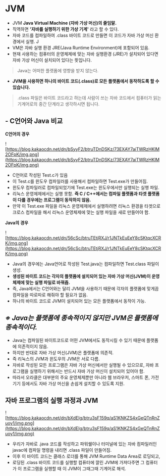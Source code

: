 # JVM

- JVM **Java Virtual Machine (자바 가상 머신)의 줄임말.**
- 직역하면 **'자바를 실행하기 위한 가상 기계'** 라고 할 수 있다.
- 자바 코드를 컴파일하여 .class 바이트 코드로 만들면 이 코드가 자바 가상 머신 환경에서 실행. J
- VM은 자바 실행 환경 JRE(Java Runtime Environment)에 포함되어 있음.
- 현재 사용하는 컴퓨터의 운영체제에 맞는 자바 실행환경 (JRE)가 설치되어 있다면 자바 가상 머신이 설치되어 있다는 뜻입니다.

> Java는 어떠한 플랫폼에 영향을 받지 않는다.
> 
- **JVM을 사용하면 하나의 바이트 코드(.class)로 모든 플랫폼에서 동작하도록 할 수 있습니다.**

> .class 파일은 바이트 코드라고 하는데 사람이 쓰는 자바 코드에서 컴퓨터가 읽는 기계어로의 중간 단계라고 생각하시면 됩니다.
> 

## - C언어와 Java 비교

**C언어의 경우**

![https://blog.kakaocdn.net/dn/bSyyF2/btruTDnDSKz/73EXAY7aiTWRzHKlM2OFpK/img.png](https://blog.kakaocdn.net/dn/bSyyF2/btruTDnDSKz/73EXAY7aiTWRzHKlM2OFpK/img.png)

- C언어로 작성된 Test.c가 있음
- 이 Test.c를 윈도우 컴파일러를 사용해서 컴파일하면 Test.exe가 만들어짐.
- 윈도우 컴파일러로 컴파일되었기에 Test.exe는 윈도우에서만 실행되는 실행 파일.
- 리눅스 운영체제에서는 실행 못함. **즉 C / C++에서는 컴파일 플랫폼과 타겟 플랫폼이 다를 경우에는 프로그램이 동작하지 않음.**
- 만약 이 Test.exe 파일을 리눅스 운영체제에서 실행하려면 리눅스 환경을 타겟으로 크로스 컴파일을 해서 리눅스 운영체제에 맞는 실행 파일을 새로 만들어야 함.

**Java의 경우**

![https://blog.kakaocdn.net/dn/56cSc/btruTEtjRXJ/r1JNTkEuEeY8cSKtqcXCRK/img.png](https://blog.kakaocdn.net/dn/56cSc/btruTEtjRXJ/r1JNTkEuEeY8cSKtqcXCRK/img.png)

- Java의 경우에는 Java언어로 작성된 Test.java는 컴파일하면 Test.class 파일이 생성.
- **생성된 바이트 코드는 각자의 플랫폼에 설치되어 있는 자바 가상 머신(JVM)이 운영체제에 맞는 실행 파일로 바꿔줌.**
- 즉, Java에서는 C언어와는 달리 JVM을 사용하기 때문에 각자의 플랫폼에 맞게끔 컴파일을 따로따로 해줘야 할 필요가 없음.
- 하나의 바이트 코드로 JVM이 설치되어 있는 모든 플랫폼에서 동작이 가능.

## ***※ Java는 플랫폼에 종속적이지 않지만 JVM은 플랫폼에 종속적이다.***

- Java는 컴파일된 바이트코드로 어떤 JVM에서도 동작시킬 수 있기 때문에 플랫폼에 의존적이지 않음.
- 하지만 반대로 자바 가상 머신(JVM)은 플랫폼에 의존적.
- 즉 리눅스의 JVM과 윈도우의 JVM은 서로 다름.
- 자바로 작성된 모든 프로그램은 자바 가상 머신에서만 실행될 수 있으므로, 자바 프로그램을 실행하기 위해서는 반드시 자바 가상 머신이 설치되어 있어야 함.
- 따라서 오라클은 대부분의 주요 운영체제뿐만 아니라 웹 브라우저, 스마트 폰, 가전기기 등에서도 자바 가상 머신을 손쉽게 설치할 수 있도록 지원.

## **자바 프로그램의 실행 과정과 JVM**

![https://blog.kakaocdn.net/dn/bXdEIg/btru3sF159q/aS1KNKZS4xGeQTnRnZuoy1/img.png](https://blog.kakaocdn.net/dn/bXdEIg/btru3sF159q/aS1KNKZS4xGeQTnRnZuoy1/img.png)

- 우리가 자바로 .java 코드를 작성하고 파워쉘이나 터미널에 있는 자바 컴파일러인 javac에 컴파일 명령을 내리면 .class 파일이 만들어짐.
- 이후 이 바이트 코드는 클래스 로더를 통해 JVM Runtime Data Area로 로딩되고,
- 로딩된 .class 바이트 코드를 실행할 컴퓨터에 깔린 JVM에 가져다주면 그 컴퓨터가 이 프로그램을 실행할 때 이 JVM이 그때그때 기계어로 해석.
